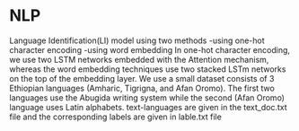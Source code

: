 # NLP
Language Identification(LI) model  using  two methods
 -using one-hot character encoding 
 -using word embedding
 In one-hot character encoding, we use two LSTM networks embedded with the Attention mechanism, whereas the word embedding techniques use two stacked LSTm networks on the top of the embedding layer.
 We use a small dataset consists of 3 Ethiopian languages (Amharic, Tigrigna, and Afan Oromo). The first two languages use the Abugida writing system while the second (Afan Oromo) language uses Latin alphabets.
  text-languages are given in the text_doc.txt file and the corresponding labels are given in lable.txt file



